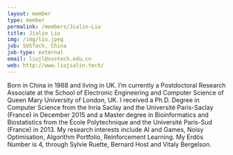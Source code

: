 ```yaml
---
layout: member
type: member
permalink: /members/Jialin-Liu
title: Jialin Liu
img: /img/liu.jpeg
job: SUSTech, China
job-type: external
email: liujl@sustech.edu.cn
web: http://www.liujialin.tech/
---
```


Born in China in 1988 and living in UK. I’m currently a Postdoctoral Research Associate at the School of Electronic Engineering and Computer Science of Queen Mary University of London, UK. I received a Ph.D. Degree in Computer Science from the Inria Saclay and the Université Paris-Saclay (France) in December 2015 and a Master degree in Bioinformatics and Biostatistics from the École Polytechnique and the Université Paris-Sud (France) in 2013. My research interests include AI and Games, Noisy Optimisation, Algorithm Portfolio, Reinforcement Learning.
My Erdös Number is 4, through Sylvie Ruette, Bernard Host and Vitaly Bergelson.